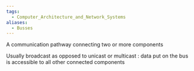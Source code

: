 ```yaml
---
tags:
  - Computer_Architecture_and_Network_Systems
aliases:
  - Busses
---
```

A communication pathway connecting two or more components

Usually broadcast as opposed to unicast or multicast : data put on the bus is accessible to all other connected components